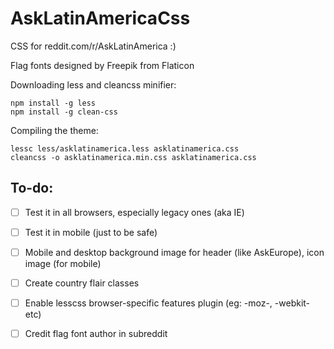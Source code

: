 # AskLatinAmericaCss
CSS for reddit.com/r/AskLatinAmerica :)

Flag fonts designed by Freepik from Flaticon

Downloading less and cleancss minifier:
```
npm install -g less
npm install -g clean-css
```

Compiling the theme:
```
lessc less/asklatinamerica.less asklatinamerica.css
cleancss -o asklatinamerica.min.css asklatinamerica.css
```

## To-do:
- [ ] Test it in all browsers, especially legacy ones (aka IE)
- [ ] Test it in mobile (just to be safe)
- [ ] Mobile and desktop background image for header (like AskEurope), icon image (for mobile)
- [ ] Create country flair classes
- [ ] Enable lesscss browser-specific features plugin (eg: -moz-, -webkit- etc)

- [ ] Credit flag font author in subreddit